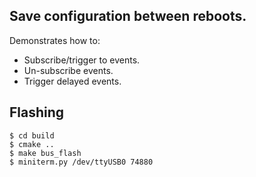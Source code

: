 ## Save configuration between reboots.

Demonstrates how to:
- Subscribe/trigger to events.
- Un-subscribe events.
- Trigger delayed events.


## Flashing

```
$ cd build
$ cmake ..
$ make bus_flash
$ miniterm.py /dev/ttyUSB0 74880
```
